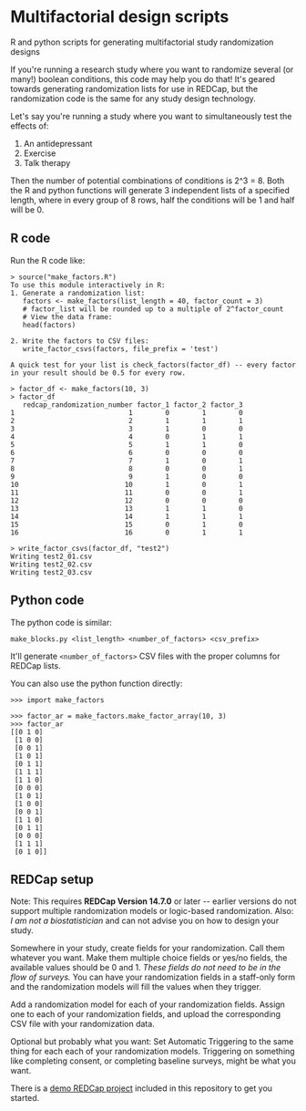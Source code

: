 # Multifactorial design scripts
R and python scripts for generating multifactorial study randomization designs

If you're running a research study where you want to randomize several (or many!) boolean conditions, this code may help you do that! It's geared towards generating randomization lists for use in REDCap, but the randomization code is the same for any study design technology.

Let's say you're running a study where you want to simultaneously test the effects of:

1. An antidepressant
2. Exercise
3. Talk therapy

Then the number of potential combinations of conditions is 2^3 = 8. Both the R and python functions will generate 3 independent lists of a specified length, where in every group of 8 rows, half the conditions will be 1 and half will be 0.

## R code

Run the R code like:

```
> source("make_factors.R")
To use this module interactively in R:
1. Generate a randomization list:
   factors <- make_factors(list_length = 40, factor_count = 3)
   # factor_list will be rounded up to a multiple of 2^factor_count
   # View the data frame:
   head(factors)

2. Write the factors to CSV files:
   write_factor_csvs(factors, file_prefix = 'test')

A quick test for your list is check_factors(factor_df) -- every factor
in your result should be 0.5 for every row.

> factor_df <- make_factors(10, 3)
> factor_df
   redcap_randomization_number factor_1 factor_2 factor_3
1                            1        0        1        0
2                            2        1        1        1
3                            3        1        0        0
4                            4        0        1        1
5                            5        1        1        0
6                            6        0        0        0
7                            7        1        0        1
8                            8        0        0        1
9                            9        1        0        0
10                          10        1        0        1
11                          11        0        0        1
12                          12        0        0        0
13                          13        1        1        0
14                          14        1        1        1
15                          15        0        1        0
16                          16        0        1        1

> write_factor_csvs(factor_df, "test2")
Writing test2_01.csv
Writing test2_02.csv
Writing test2_03.csv
```

## Python code

The python code is similar:

```
make_blocks.py <list_length> <number_of_factors> <csv_prefix>
```

It'll generate `<number_of_factors>` CSV files with the proper columns for REDCap lists.

You can also use the python function directly:

```
>>> import make_factors

>>> factor_ar = make_factors.make_factor_array(10, 3)
>>> factor_ar
[[0 1 0]
 [1 0 0]
 [0 0 1]
 [1 0 1]
 [0 1 1]
 [1 1 1]
 [1 1 0]
 [0 0 0]
 [1 0 1]
 [1 0 0]
 [0 0 1]
 [1 1 0]
 [0 1 1]
 [0 0 0]
 [1 1 1]
 [0 1 0]]
```

## REDCap setup

Note: This requires **REDCap Version 14.7.0** or later -- earlier versions do not support multiple randomization models or logic-based randomization. Also: _I am not a biostatistician_ and can not advise you on how to design your study.

Somewhere in your study, create fields for your randomization. Call them whatever you want. Make them multiple choice fields or yes/no fields, the available values should be 0 and 1. _These fields do not need to be in the flow of surveys._ You can have your randomization fields in a staff-only form and the randomization models will fill the values when they trigger.

Add a randomization model for each of your randomization fields. Assign one to each of your randomization fields, and upload the corresponding CSV file with your randomization data.

Optional but probably what you want: Set Automatic Triggering to the same thing for each each of your randomization models. Triggering on something like completing consent, or completing baseline surveys, might be what you want.

There is a [demo REDCap project](https://github.com/uwmadison-chm/multifactorial_designs/blob/main/MultifactorialDesign_2025-04-02_1150.REDCap.xml) included in this repository to get you started.